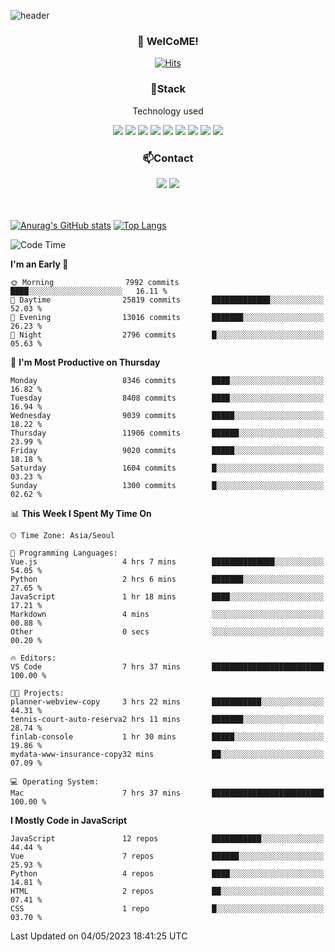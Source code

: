 ![header](https://capsule-render.vercel.app/api?type=waving&color=gradient&height=200&text=Kyungjoon&fontAlign=70&fontAlignY=40&animation=twinkling)

<h3 align="center">👋 WelCoME!</h3>

<div align=center>
  
[![Hits](https://hits.seeyoufarm.com/api/count/incr/badge.svg?url=https%3A%2F%2Fgithub.com%2Fuvula6921&count_bg=%2322BAC9&title_bg=%23827F7F&icon=iconify.svg&icon_color=%2325A27F&title=visits&edge_flat=false)](https://hits.seeyoufarm.com)
  
</div>
<h3 align="center">📌Stack</h3>
<p align="center">Technology used</p>
<div align="center"><img src="https://img.shields.io/badge/HTML5-E34F26?style=flat-square&logo=HTML5&logoColor=white"></img> <img src="https://img.shields.io/badge/CSS3-0A84FF?style=flat-square&logo=CSS3&logoColor=white"></img> <img src="https://img.shields.io/badge/JavaScript-FFCD11?style=flat-square&logo=JavaScript&logoColor=white"></img> <img src="https://img.shields.io/badge/React-00BCF6?style=flat-square&logo=React&logoColor=white"></img> <img src="https://img.shields.io/badge/jQuery-3655FF?style=flat-square&logo=jQuery&logoColor=white"></img> <img src="https://img.shields.io/badge/Ruby-E0115F?style=flat-square&logo=Ruby&logoColor=white"></img> <img src="https://img.shields.io/badge/Python-4B8BBE?style=flat-square&logo=Python&logoColor=white"></img> <img src="https://img.shields.io/badge/Vue-4FC08D?style=flat-square&logo=Vue.js&logoColor=white"></img> <img src="https://img.shields.io/badge/Nuxt-00DC82?style=flat-square&logo=Nuxt.js&logoColor=white"></img></div>

<h3 align="center">📫Contact</h3>
<div align="center"><a href="https://velog.io/@uvula6921/"><img src="https://img.shields.io/badge/Blog-20c997?style=flat-square&logo=V&logoColor=white"/></a> <a href="pkj6921@gmail.com"><img src="https://img.shields.io/badge/Gmail-EA4335?style=flat-square&logo=Gmail&logoColor=white"/></a></div>
<br>
<br>

[![Anurag's GitHub stats](https://github-readme-stats.vercel.app/api?username=uvula6921&hide=stars,issues&show_icons=true&count_private=true&theme=tokyonight)](https://github.com/anuraghazra/github-readme-stats)
[![Top Langs](https://github-readme-stats.vercel.app/api/top-langs/?username=uvula6921&hide=css,jupyter%20notebook,html&exclude_repo=uvula6921,uvula6921.github.io&layout=compact&langs_count=8)](https://github.com/anuraghazra/github-readme-stats)

<!--START_SECTION:waka-->
![Code Time](http://img.shields.io/badge/Code%20Time-1%2C558%20hrs%2044%20mins-blue)

**I'm an Early 🐤** 

```text
🌞 Morning                7992 commits        ████░░░░░░░░░░░░░░░░░░░░░   16.11 % 
🌆 Daytime                25819 commits       █████████████░░░░░░░░░░░░   52.03 % 
🌃 Evening                13016 commits       ███████░░░░░░░░░░░░░░░░░░   26.23 % 
🌙 Night                  2796 commits        █░░░░░░░░░░░░░░░░░░░░░░░░   05.63 % 
```
📅 **I'm Most Productive on Thursday** 

```text
Monday                   8346 commits        ████░░░░░░░░░░░░░░░░░░░░░   16.82 % 
Tuesday                  8408 commits        ████░░░░░░░░░░░░░░░░░░░░░   16.94 % 
Wednesday                9039 commits        █████░░░░░░░░░░░░░░░░░░░░   18.22 % 
Thursday                 11906 commits       ██████░░░░░░░░░░░░░░░░░░░   23.99 % 
Friday                   9020 commits        █████░░░░░░░░░░░░░░░░░░░░   18.18 % 
Saturday                 1604 commits        █░░░░░░░░░░░░░░░░░░░░░░░░   03.23 % 
Sunday                   1300 commits        █░░░░░░░░░░░░░░░░░░░░░░░░   02.62 % 
```


📊 **This Week I Spent My Time On** 

```text
🕑︎ Time Zone: Asia/Seoul

💬 Programming Languages: 
Vue.js                   4 hrs 7 mins        ██████████████░░░░░░░░░░░   54.05 % 
Python                   2 hrs 6 mins        ███████░░░░░░░░░░░░░░░░░░   27.65 % 
JavaScript               1 hr 18 mins        ████░░░░░░░░░░░░░░░░░░░░░   17.21 % 
Markdown                 4 mins              ░░░░░░░░░░░░░░░░░░░░░░░░░   00.88 % 
Other                    0 secs              ░░░░░░░░░░░░░░░░░░░░░░░░░   00.20 % 

🔥 Editors: 
VS Code                  7 hrs 37 mins       █████████████████████████   100.00 % 

🐱‍💻 Projects: 
planner-webview-copy     3 hrs 22 mins       ███████████░░░░░░░░░░░░░░   44.31 % 
tennis-court-auto-reserva2 hrs 11 mins       ███████░░░░░░░░░░░░░░░░░░   28.74 % 
finlab-console           1 hr 30 mins        █████░░░░░░░░░░░░░░░░░░░░   19.86 % 
mydata-www-insurance-copy32 mins             ██░░░░░░░░░░░░░░░░░░░░░░░   07.09 % 

💻 Operating System: 
Mac                      7 hrs 37 mins       █████████████████████████   100.00 % 
```

**I Mostly Code in JavaScript** 

```text
JavaScript               12 repos            ███████████░░░░░░░░░░░░░░   44.44 % 
Vue                      7 repos             ██████░░░░░░░░░░░░░░░░░░░   25.93 % 
Python                   4 repos             ████░░░░░░░░░░░░░░░░░░░░░   14.81 % 
HTML                     2 repos             ██░░░░░░░░░░░░░░░░░░░░░░░   07.41 % 
CSS                      1 repo              █░░░░░░░░░░░░░░░░░░░░░░░░   03.70 % 
```




 Last Updated on 04/05/2023 18:41:25 UTC
<!--END_SECTION:waka-->
